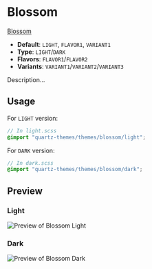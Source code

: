 # Blossom

[Blossom](https://blossomtheme.github.io)

- **Default**: `LIGHT`, `FLAVOR1`, `VARIANT1`
- **Type**: `LIGHT`/`DARK`
- **Flavors**: `FLAVOR1`/`FLAVOR2`
- **Variants**: `VARIANT1`/`VARIANT2`/`VARIANT3`

Description...

## Usage

For `LIGHT` version:

```scss
// In light.scss
@import "quartz-themes/themes/blossom/light";
```

For `DARK` version:

```scss
// In dark.scss
@import "quartz-themes/themes/blossom/dark";
```

## Preview

### Light

![Preview of Blossom Light](preview-light.png)

### Dark

![Preview of Blossom Dark](preview-dark.png)
